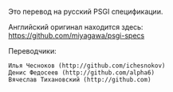 Это перевод на русский PSGI спецификации.

Английский оригинал находится здесь: https://github.com/miyagawa/psgi-specs

Переводчики:

    Илья Чесноков (http://github.com/ichesnokov)
    Денис Федосеев (http://github.com/alpha6)
    Вячеслав Тихановский (http://github.com)

